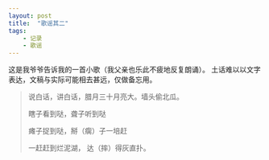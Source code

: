 ```yaml
---
layout: post
title:  "歌谣其二"
tags: 
    - 记录
    - 歌谣
---
```

这是我爷爷告诉我的一首小歌（我父亲也乐此不疲地反复朗诵）。
土话难以以文字表达，文稿与实际可能相去甚远，仅做备忘用。

<!--break-->
>说白话，讲白话，腊月三十月亮大。墙头偷北瓜。
>
>瞎子看到哒，聋子听到哒
>
>瘫子捉到哒，掰（瘸）子一培赶
>
>一赶赶到烂泥湖，
>达（摔）得灰直扑。